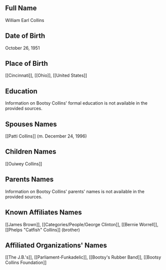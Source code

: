 
## Full Name
William Earl Collins

## Date of Birth
October 26, 1951

## Place of Birth
[[Cincinnati]], [[Ohio]], [[United States]]

## Education
Information on Bootsy Collins' formal education is not available in the provided sources.

## Spouses Names
[[Patti Collins]] (m. December 24, 1996)

## Children Names
[[Ouiwey Collins]]

## Parents Names
Information on Bootsy Collins' parents' names is not available in the provided sources.

## Known Affiliates Names
[[James Brown]],
[[Categories/People/George Clinton]],
[[Bernie Worrell]],
[[Phelps "Catfish" Collins]] (brother)

## Affiliated Organizations' Names
[[The J.B.'s]],
[[Parliament-Funkadelic]],
[[Bootsy's Rubber Band]],
[[Bootsy Collins Foundation]]
